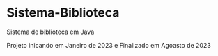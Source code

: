 # Sistema-Biblioteca
Sistema de biblioteca em Java
<p>Projeto inicando em Janeiro de 2023 e Finalizado em Agoasto de 2023</p>
